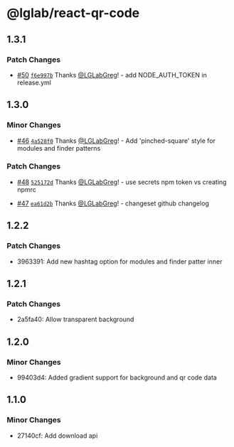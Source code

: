 # @lglab/react-qr-code

## 1.3.1

### Patch Changes

- [#50](https://github.com/LGLabGreg/react-qr-code/pull/50) [`f6e997b`](https://github.com/LGLabGreg/react-qr-code/commit/f6e997bb88a157717fec9649622aefa6133bad3f) Thanks [@LGLabGreg](https://github.com/LGLabGreg)! - add NODE_AUTH_TOKEN in release.yml

## 1.3.0

### Minor Changes

- [#46](https://github.com/LGLabGreg/react-qr-code/pull/46) [`4a528f0`](https://github.com/LGLabGreg/react-qr-code/commit/4a528f0f2d1c179a7995f773ad8e9023564eb424) Thanks [@LGLabGreg](https://github.com/LGLabGreg)! - Add 'pinched-square' style for modules and finder patterns

### Patch Changes

- [#48](https://github.com/LGLabGreg/react-qr-code/pull/48) [`525172d`](https://github.com/LGLabGreg/react-qr-code/commit/525172d6f2ef15598f4e75f840bd912805dc6092) Thanks [@LGLabGreg](https://github.com/LGLabGreg)! - use secrets npm token vs creating npmrc

- [#47](https://github.com/LGLabGreg/react-qr-code/pull/47) [`ea61d2b`](https://github.com/LGLabGreg/react-qr-code/commit/ea61d2bddabd1c95f98ffd34162ee44f5516bf99) Thanks [@LGLabGreg](https://github.com/LGLabGreg)! - changeset github changelog

## 1.2.2

### Patch Changes

- 3963391: Add new hashtag option for modules and finder patter inner

## 1.2.1

### Patch Changes

- 2a5fa40: Allow transparent background

## 1.2.0

### Minor Changes

- 99403d4: Added gradient support for background and qr code data

## 1.1.0

### Minor Changes

- 27140cf: Add download api
